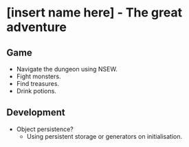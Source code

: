 # [insert name here] - The great adventure

## Game
- Navigate the dungeon using NSEW.
- Fight monsters.
- Find treasures.
- Drink potions.

## Development

- Object persistence?
    - Using persistent storage or generators on initialisation.


